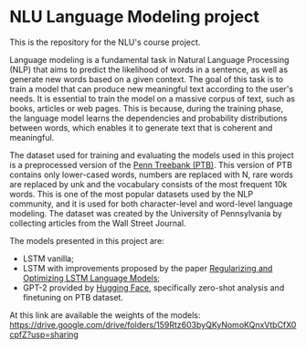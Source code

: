 # NLU Language Modeling project

This is the repository for the NLU's course project.

Language modeling is a fundamental task in Natural Language Processing (NLP) that aims to predict the likelihood of words in a sentence, as well as generate new words based on a given context.
The goal of this task is to train a model that can produce new meaningful text according to the user's needs.
It is essential to train the model on a massive corpus of text, such as books, articles or web pages.
This is because, during the training phase, the language model learns the dependencies and probability distributions between words, which enables it to generate text that is coherent and meaningful.

The dataset used for training and evaluating the models used in this project is a preprocessed version of the [Penn Treebank (PTB)](https://catalog.ldc.upenn.edu/LDC99T42).
This version of PTB contains only lower-cased words, numbers are replaced with N, rare words are replaced by unk and the vocabulary consists of the most frequent 10k words.
This is one of the most popular datasets used by the NLP community, and it is used for both character-level and word-level language modeling.
The dataset was created by the University of Pennsylvania by collecting articles from the Wall Street Journal.

The models presented in this project are:
- LSTM vanilla;
- LSTM with improvements proposed by the paper [Regularizing and Optimizing LSTM Language Models](https://arxiv.org/abs/1708.02182);
- GPT-2 provided by [Hugging Face](https://huggingface.co/docs/transformers/model_doc/gpt2), specifically zero-shot analysis and finetuning on PTB dataset.

At this link are available the weights of the models: https://drive.google.com/drive/folders/159Rtz603byQKyNomoKQnxVtbCfX0cpfZ?usp=sharing
